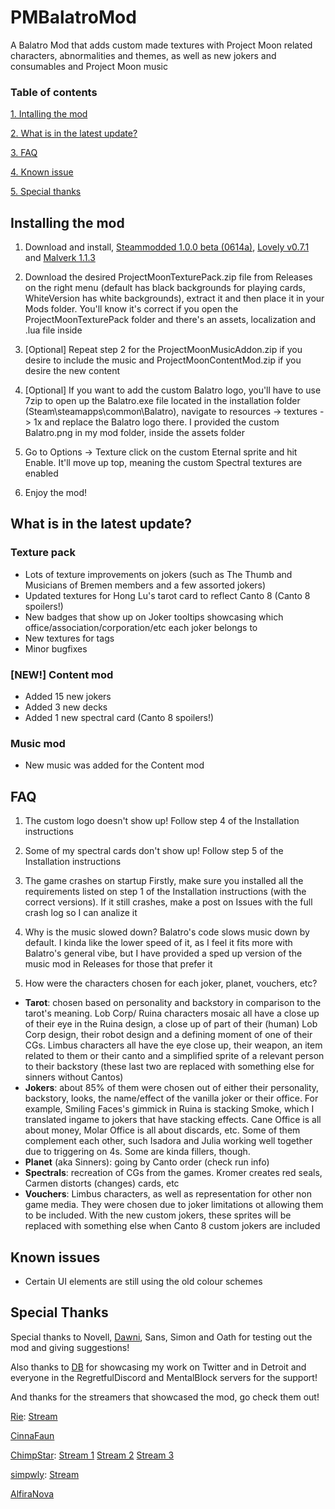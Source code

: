 # PMBalatroMod
A Balatro Mod that adds custom made textures with Project Moon related characters, abnormalities and themes, as well as new jokers and consumables and Project Moon music

### Table of contents

[1. Intalling the mod](https://github.com/CountKiro/PMBalatroMod/edit/main/README.md#installing-the-mod)

[2. What is in the latest update?](https://github.com/CountKiro/PMBalatroMod/edit/main/README.md#what-is-in-the-latest-update)

[3. FAQ](https://github.com/CountKiro/PMBalatroMod/edit/main/README.md#FAQ)

[4. Known issue](https://github.com/CountKiro/PMBalatroMod/edit/main/README.md#known-issues)

[5. Special thanks](https://github.com/CountKiro/PMBalatroMod/edit/main/README.md#special-thanks)


## Installing the mod

1. Download and install, [Steammodded 1.0.0 beta (0614a)](https://github.com/Steamodded/smods), [Lovely v0.7.1](https://github.com/ethangreen-dev/lovely-injector) and [Malverk 1.1.3](https://github.com/Eremel/Malverk)

2. Download the desired ProjectMoonTexturePack.zip file from Releases on the right menu (default has black backgrounds for playing cards, WhiteVersion has white backgrounds), extract it and then place it in your Mods folder. You'll know it's correct if you open the ProjectMoonTexturePack folder and there's an assets, localization and .lua file inside

3. [Optional] Repeat step 2 for the ProjectMoonMusicAddon.zip if you desire to include the music and ProjectMoonContentMod.zip if you desire the new content
   
4. [Optional] If you want to add the custom Balatro logo, you'll have to use 7zip to open up the Balatro.exe file located in the installation folder (Steam\steamapps\common\Balatro), navigate to resources -> textures -> 1x and replace the Balatro logo there. I provided the custom Balatro.png in my mod folder, inside the assets folder

5. Go to Options -> Texture click on the custom Eternal sprite and hit Enable. It'll move up top, meaning the custom Spectral textures are enabled

6. Enjoy the mod!


## What is in the latest update?

### Texture pack
- Lots of texture improvements on jokers (such as The Thumb and Musicians of Bremen members and a few assorted jokers)
- Updated textures for Hong Lu's tarot card to reflect Canto 8 (Canto 8 spoilers!)
- New badges that show up on Joker tooltips showcasing which office/association/corporation/etc each joker belongs to
- New textures for tags
- Minor bugfixes

### [NEW!] Content mod
- Added 15 new jokers
- Added 3 new decks
- Added 1 new spectral card (Canto 8 spoilers!)

### Music mod
- New music was added for the Content mod

## FAQ

1. The custom logo doesn't show up!
Follow step 4 of the Installation instructions

2. Some of my spectral cards don't show up!
Follow step 5 of the Installation instructions

3. The game crashes on startup
Firstly, make sure you installed all the requirements listed on step 1 of the Installation instructions (with the correct versions). If it still crashes, make a post on Issues with the full crash log so I can analize it

4. Why is the music slowed down?
Balatro's code slows music down by default. I kinda like the lower speed of it, as I feel it fits more with Balatro's general vibe, but I have provided a sped up version of the music mod in Releases for those that prefer it

5. How were the characters chosen for each joker, planet, vouchers, etc?
- **Tarot**: chosen based on personality and backstory in comparison to the tarot's meaning. Lob Corp/ Ruina characters mosaic all have a close up of their eye in the Ruina design, a close up of part of their (human) Lob Corp design, their robot design and a defining moment of one of their CGs. Limbus characters all have the eye close up, their weapon,
an item related to them or their canto and a simplified sprite of a relevant person to their backstory (these last two are replaced with something else for sinners without Cantos)
- **Jokers**: about 85% of them were chosen out of either their personality, backstory, looks, the name/effect of the vanilla joker or their office. For example, Smiling Faces's gimmick in Ruina is stacking Smoke, which I translated ingame to jokers that have stacking effects. Cane Office is all about money, Molar Office is all about discards, etc.
Some of them complement each other, such Isadora and Julia working well together due to triggering on 4s. Some are kinda fillers, though.
- **Planet** (aka Sinners): going by Canto order (check run info)
- **Spectrals**: recreation of CGs from the games. Kromer creates red seals, Carmen distorts (changes) cards, etc
- **Vouchers**: Limbus characters, as well as representation for other non game media. They were chosen due to joker limitations ot allowing them to be included. With the new custom jokers, these sprites will be replaced with something else when Canto 8 custom jokers are included

## Known issues

- Certain UI elements are still using the old colour schemes

## Special Thanks

Special thanks to Novell, [Dawni](https://x.com/hidawnihere), Sans, Simon and Oath for testing out the mod and giving suggestions!

Also thanks to [DB](https://x.com/Despair_Bears) for showcasing my work on Twitter and in Detroit and everyone in the RegretfulDiscord and MentalBlock servers for the support!

And thanks for the streamers that showcased the mod, go check them out!

[Rie](https://www.youtube.com/channel/UCJ4O6PWA47f6XbCgrLQNqEQ): [Stream](https://www.youtube.com/watch?v=3Rx0D3sYxmY&pp=ygUUcHJvamVjdCBtb29uIGJhbGF0cm8%3D)

[CinnaFaun](https://x.com/CinnaFaun)

[ChimpStar](https://www.youtube.com/@chimp_star): [Stream 1](https://www.youtube.com/watch?v=mD6EpUGuGPI) [Stream 2](https://www.youtube.com/watch?v=rrAhVB2wvxg) [Stream 3](https://www.youtube.com/watch?v=Xn0WtnyPT_4)

[simpwly](https://www.youtube.com/@simpwly): [Stream](https://www.youtube.com/watch?v=kEK3KrMFVMQ)

[AlfiraNova](https://x.com/AlfiraNovaVT)
